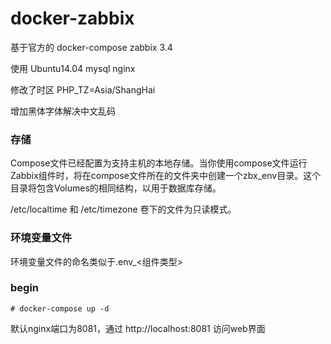 # docker-zabbix

基于官方的 docker-compose zabbix 3.4

使用 Ubuntu14.04 mysql nginx

修改了时区 PHP_TZ=Asia/ShangHai

增加黑体字体解决中文乱码

### 存储

Compose文件已经配置为支持主机的本地存储。当你使用compose文件运行Zabbix组件时，将在compose文件所在的文件夹中创建一个zbx_env目录。这个目录将包含Volumes的相同结构，以用于数据库存储。

/etc/localtime 和 /etc/timezone 卷下的文件为只读模式。

### 环境变量文件

环境变量文件的命名类似于.env_<组件类型>

### begin

`# docker-compose up -d`

默认nginx端口为8081，通过 http://localhost:8081 访问web界面
